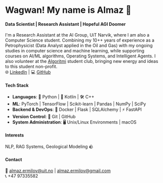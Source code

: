 # Wagwan! My name is Almaz 🫡

#### Data Scientist | Research Assistant | Hopeful AGI Doomer 

I'm a Research Assistant at the AI Group, UiT Narvik, where I am also a Computer Science student. Combining my 10++ years of experience as a Petrophysicist (Data Analyst applied in the Oil and Gas) with my ongoing studies in computer science and machine learning, while supporting courses on AI/ML algorithms, Operating Systems, and Intelligent Agents. I also volunteer at the [Algoritmi](https://www.linkedin.com/company/algoritminarvik/) student club, bringing new energy and ideas to this student non-profit. <br>
🌐 [LinkedIn](https://www.linkedin.com/in/almazermilov)  |  💻 [GitHub](https://github.com/AlmazErmilov)

#### **Tech Stack**
- **Languages**: 🐍 Python | 📱 Kotlin | 🛠️ C++
- **ML**: PyTorch | TensorFlow | Scikit-learn | Pandas | NumPy | SciPy  
- **Backend & DevOps**: 🐳 Docker | Flask | SQLAlchemy | ⚡ FastAPI  
- **Version Control**: 🔧 Git | GitHub  
- **System Administration**: 🖥️ Unix/Linux Environments | macOS   

#### **Interests** 
NLP, RAG Systems, Geological Modeling 🪨  
#### Contact
📧 almaz.ermilov@uit.no | almaz.ermilov@gmail.com <br>
📞 +47 97335582
<!--
**AlmazErmilov/AlmazErmilov** is a ✨ _special_ ✨ repository because its `README.md` (this file) appears on your GitHub profile.

Here are some ideas to get you started:

- 🔭 I’m currently working on ...
- 🌱 I’m currently learning ...
- 👯 I’m looking to collaborate on ...
- 🤔 I’m looking for help with ...
- 💬 Ask me about ...
- 📫 How to reach me: ...
- 😄 Pronouns: ...
- ⚡ Fun fact: ...
-->
